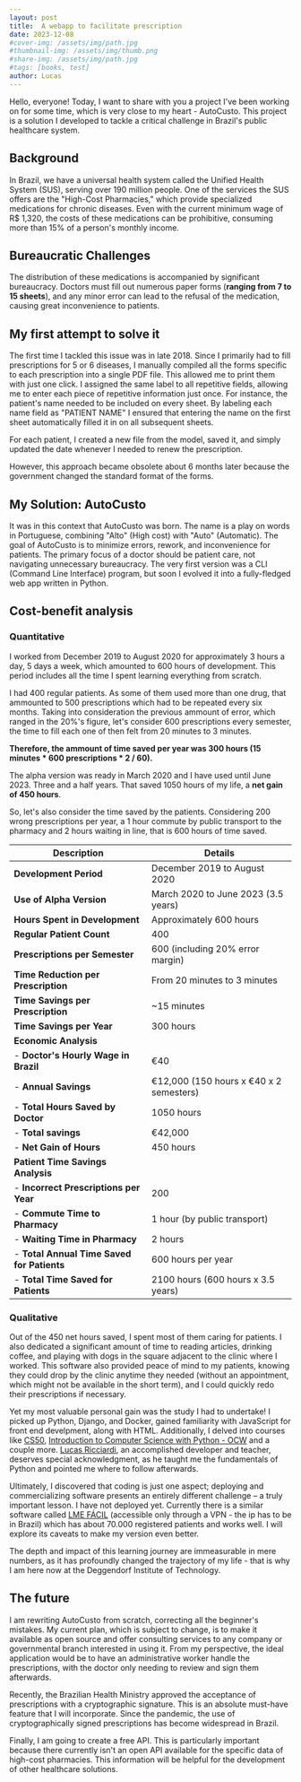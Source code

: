 ```yaml
---
layout: post
title:  A webapp to facilitate prescription 
date: 2023-12-08
#cover-img: /assets/img/path.jpg
#thumbnail-img: /assets/img/thumb.png
#share-img: /assets/img/path.jpg
#tags: [books, test]
author: Lucas
---
```



Hello, everyone! Today, I want to share with you a project I've been working on for some time, which is very close to my heart - AutoCusto. This project is a solution I developed to tackle a critical challenge in Brazil's public healthcare system.

## Background

In Brazil, we have a universal health system called the Unified Health System (SUS), serving over 190 million people. One of the services the SUS offers are the "High-Cost Pharmacies," which provide specialized medications for chronic diseases. Even with the current minimum wage of R$ 1,320, the costs of these medications can be prohibitive, consuming more than 15% of a person's monthly income.

## Bureaucratic Challenges

The distribution of these medications is accompanied by significant bureaucracy. Doctors must fill out numerous paper forms (**ranging from 7 to 15 sheets**), and any minor error can lead to the refusal of the medication, causing great inconvenience to patients.

## My first attempt to solve it

The first time I tackled this issue was in late 2018. Since I primarily had to fill prescriptions for 5 or 6 diseases, I manually compiled all the forms specific to each prescription into a single PDF file. This allowed me to print them with just one click. I assigned the same label to all repetitive fields, allowing me to enter each piece of repetitive information just once. For instance, the patient's name needed to be included on every sheet. By labeling each name field as "PATIENT NAME" I ensured that entering the name on the first sheet automatically filled it in on all subsequent sheets.

For each patient, I created a new file from the model, saved it, and simply updated the date whenever I needed to renew the prescription.

However, this approach became obsolete about 6 months later because the government changed the standard format of the forms. 

## My Solution: AutoCusto

It was in this context that AutoCusto was born. The name is a play on words in Portuguese, combining "Alto" (High cost) with "Auto" (Automatic). The goal of AutoCusto is to minimize errors, rework, and inconvenience for patients. The primary focus of a doctor should be patient care, not navigating unnecessary bureaucracy. The very first version was a CLI (Command Line Interface) program, but soon I evolved it into a fully-fledged web app written in Python.

## Cost-benefit analysis

### Quantitative

I worked from December 2019 to August 2020 for approximately 3 hours a day, 5 days a week, which amounted to 600 hours of development. This period includes all the time I spent learning everything from scratch.

I had 400 regular patients. As some of them used more than one drug, that ammounted to 500 prescriptions which had to be repeated every six months. Taking into consideration the previous ammount of error, which ranged in the 20%'s figure, let's consider 600 prescriptions every semester, the time to fill each one of then felt from 20 minutes to 3 minutes.

**Therefore, the ammount of time saved per year was 300 hours (15 minutes * 600 prescriptions * 2 / 60).**

The alpha version was ready in March 2020 and I have used until June 2023. Three and a half years. That saved 1050 hours of my life, a **net gain of 450 hours**.

So, let's also consider the time saved by the patients. Considering 200 wrong prescriptions per year, a 1 hour commute by public transport to the pharmacy and 2 hours waiting in line, that is 600 hours of time saved.

| Description                                | Details                                                  |
|--------------------------------------------|----------------------------------------------------------|
| **Development Period**                     | December 2019 to August 2020                             |
| **Use of Alpha Version**        | March 2020 to June 2023 (3.5 years)                      |
| **Hours Spent in Development**             | Approximately 600 hours                                  |
| **Regular Patient Count**                  | 400                                                      |
| **Prescriptions per Semester**             | 600 (including 20% error margin)                         |
| **Time Reduction per Prescription**        | From 20 minutes to 3 minutes                             |
| **Time Savings per Prescription**          | ~15 minutes                                               |
| **Time Savings per Year**              | 300 hours                                                |
| **Economic Analysis**                      |                                                          |
| - **Doctor's Hourly Wage in Brazil**         | €40                                                      |
| - **Annual Savings**            | €12,000 (150 hours x €40 x 2 semesters)                  |
| - **Total Hours Saved by Doctor**          | 1050 hours                                               |
| - **Total savings**  | €42,000                                                  |
| - **Net Gain of Hours**           | 450 hours                                                |
| **Patient Time Savings Analysis**          |                                                          |
| - **Incorrect Prescriptions per Year**     | 200                                                      |
| - **Commute Time to Pharmacy**             | 1 hour (by public transport)                             |
| - **Waiting Time in Pharmacy**             | 2 hours                                                  |
| - **Total Annual Time Saved for Patients** | 600 hours per year                                       |
| - **Total Time Saved for Patients**        | 2100 hours (600 hours x 3.5 years)                       |

### Qualitative

Out of the 450 net hours saved, I spent most of them caring for patients. I also dedicated a significant amount of time to reading articles, drinking coffee, and playing with dogs in the square adjacent to the clinic where I worked. This software also provided peace of mind to my patients, knowing they could drop by the clinic anytime they needed (without an appointment, which might not be available in the short term), and I could quickly redo their prescriptions if necessary. 

Yet my most valuable personal gain was the study I had to undertake! I picked up Python, Django, and Docker, gained familiarity with JavaScript for front end develpment, along with HTML. Additionally, I delved into courses like [CS50](https://www.youtube.com/channel/UCcabW7890RKJzL968QWEykA), [Introduction to Computer Science with Python - OCW](https://ocw.mit.edu/courses/6-0001-introduction-to-computer-science-and-programming-in-python-fall-2016/) and a couple more. [Lucas Ricciardi](https://github.com/LucasRicciardi), an accomplished developer and teacher, deserves special acknowledgment, as he taught me the fundamentals of Python and pointed me where to follow afterwards. 

Ultimately, I discovered that coding is just one aspect; deploying and commercializing software presents an entirely different challenge – a truly important lesson. I have not deployed yet. Currently there is a similar software called [LME FÁCIL](http://lmefacil.com.br) (accessible only through a VPN - the ip has to be in Brazil) which has about 70.000 registered patients and works well. I will explore its caveats to make my version even better.

The depth and impact of this learning journey are immeasurable in mere numbers, as it has profoundly changed the trajectory of my life - that is why I am here now at the Deggendorf Institute of Technology.

## The future

I am rewriting AutoCusto from scratch, correcting all the beginner's mistakes. My current plan, which is subject to change, is to make it available as open source and offer consulting services to any company or governmental branch interested in using it. From my perspective, the ideal application would be to have an administrative worker handle the prescriptions, with the doctor only needing to review and sign them afterwards.

Recently, the Brazilian Health Ministry approved the acceptance of prescriptions with a cryptographic signature. This is an absolute must-have feature that I will incorporate. Since the pandemic, the use of cryptographically signed prescriptions has become widespread in Brazil.

Finally, I am going to create a free API. This is particularly important because there currently isn't an open API available for the specific data of high-cost pharmacies. This information will be helpful for the development of other healthcare solutions.